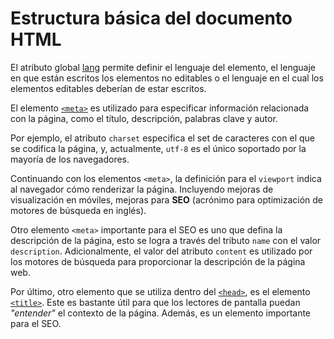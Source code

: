 # Estructura básica del documento HTML

El atributo global [lang][1] permite definir el lenguaje del elemento, el lenguaje en que están escritos los elementos no editables o el lenguaje en el cual los elementos editables deberían de estar escritos.

El elemento [`<meta>`][2] es utilizado para especificar información relacionada con la página, como el título, descripción, palabras clave y autor.

Por ejemplo, el atributo `charset` especifica el set de caracteres con el que se codifica la página, y, actualmente, `utf-8` es el único soportado por la mayoría de los navegadores.

Continuando con los elementos `<meta>`, la definición para el `viewport` indica al navegador cómo renderizar la página. Incluyendo mejoras de visualización en móviles, mejoras para **SEO** (acrónimo para optimización de motores de búsqueda en inglés).

Otro elemento `<meta>` importante para el SEO es uno que defina la descripción de la página, esto se logra a través del tributo `name` con el valor `description`. Adicionalmente, el valor del atributo `content` es utilizado por los motores de búsqueda para proporcionar la descripción de la página web.

Por último, otro elemento que se utiliza dentro del [`<head>`][3], es el elemento [`<title>`][4]. Este es bastante útil para que los lectores de pantalla puedan _"entender"_ el contexto de la página. Además, es un elemento importante para el SEO.

[1]: https://developer.mozilla.org/es/docs/Web/HTML/Global_attributes/lang
[2]: https://developer.mozilla.org/es/docs/Web/HTML/Element/meta
[3]: https://developer.mozilla.org/es/docs/Web/HTML/Element/head
[4]: https://developer.mozilla.org/es/docs/Web/HTML/Element/title
